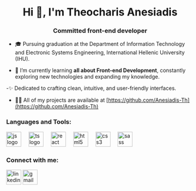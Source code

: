 <h1 align="center">Hi 👋, I'm Theocharis Anesiadis</h1>
<h3 align="center">Committed front-end developer</h3>

- 🎓 Pursuing graduation at the Department of Information Technology and Electronic Systems Engineering, International Hellenic University (IHU).

- 🌱 I’m currently learning **all about Front-end Development**, constantly exploring new technologies and expanding my knowledge.

-✨ Dedicated to crafting clean, intuitive, and user-friendly interfaces.

- 👨‍💻 All of my projects are available at [https://github.com/Anesiadis-Th](https://github.com/Anesiadis-Th)

<h3 align="left">Languages and Tools:</h3>
<p align="left">
  <img src="https://skillicons.dev/icons?i=js" height="40" alt="js logo"  />
  <img width="12" />
  <img src="https://skillicons.dev/icons?i=ts" height="40" alt="ts logo"  />
  <img width="12" />
  <img src="https://skillicons.dev/icons?i=react" height="40" alt="react logo"  />
  <img width="12" />
  <img src="https://skillicons.dev/icons?i=html" height="40" alt="html5 logo"  />
  <img width="12" />
  <img src="https://skillicons.dev/icons?i=css" height="40" alt="css3 logo"  />
  <img width="12" />
  <img src="https://cdn.simpleicons.org/sass/CC6699" height="40" alt="sass logo"  />

### </p>


<h3 align="left">Connect with me:</h3>
<p align="left">
<a href="https://www.linkedin.com/in/anesiadis-theocharis" target="blank"><img align="center" src="https://skillicons.dev/icons?i=linkedin" height="40" alt="linkedin logo" alt="https://www.linkedin.com/in/anesiadis-theocharis" height="30" width="40" /></a>
<a href="mailto:anesiadis.th@gmail.com" target="blank"><img align="center" src="https://skillicons.dev/icons?i=gmail" height="40" alt="gmail logo" alt="https://www.linkedin.com/in/anesiadis-theocharis" height="30" width="40" /></a>
</p>
